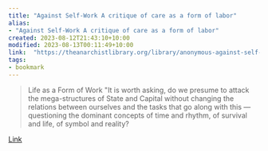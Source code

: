 ```yaml
---
title: "Against Self-Work A critique of care as a form of labor"
alias:
- "Against Self-Work A critique of care as a form of labor"
created: 2023-08-12T21:43:10+10:00
modified: 2023-08-13T00:11:49+10:00
link:  "https://theanarchistlibrary.org/library/anonymous-against-self-work"
tags:
- bookmark
---
```


> Life as a Form of Work "It is worth asking, do we presume to attack the mega-structures of State and Capital without changing the relations between ourselves and the tasks that go along with this — questioning the dominant concepts of time and rhythm, of survival and life, of symbol and reality?

[Link](https://theanarchistlibrary.org/library/anonymous-against-self-work)